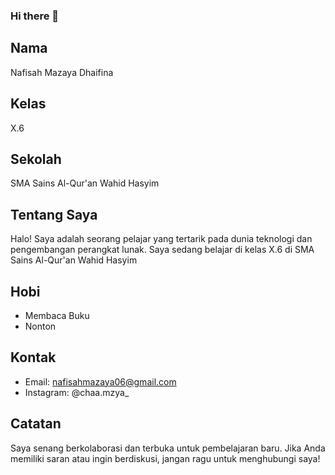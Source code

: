 ### Hi there 👋

## Nama
Nafisah Mazaya Dhaifina

## Kelas
X.6

## Sekolah
SMA Sains Al-Qur'an Wahid Hasyim 

## Tentang Saya
Halo! Saya adalah seorang pelajar yang tertarik pada dunia teknologi dan pengembangan perangkat lunak. Saya sedang belajar di kelas X.6 di SMA Sains Al-Qur'an Wahid Hasyim

## Hobi
- Membaca Buku
- Nonton

## Kontak
- Email: nafisahmazaya06@gmail.com
- Instagram: @chaa.mzya_

## Catatan
Saya senang berkolaborasi dan terbuka untuk pembelajaran baru. Jika Anda memiliki saran atau ingin berdiskusi, jangan ragu untuk menghubungi saya!


